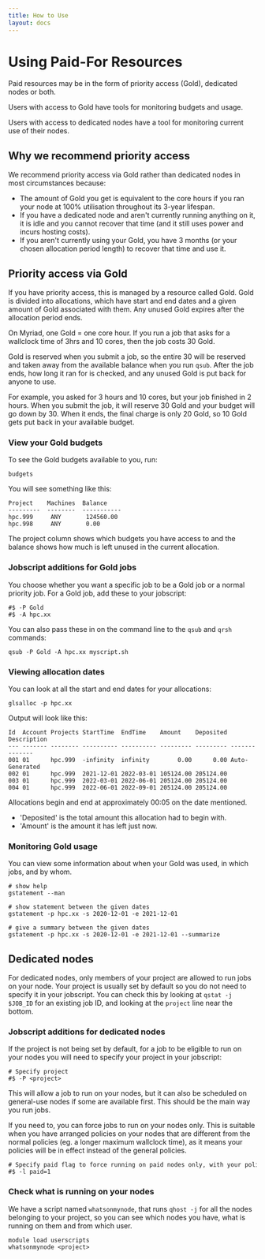 ```yaml
---
title: How to Use
layout: docs
---
```


# Using Paid-For Resources

Paid resources may be in the form of priority access (Gold), dedicated nodes
or both.

Users with access to Gold have tools for monitoring budgets and usage.

Users with access to dedicated nodes have a tool for monitoring current use of 
their nodes.

## Why we recommend priority access

We recommend priority access via Gold rather than dedicated nodes in most
circumstances because:

 * The amount of Gold you get is equivalent to the core hours if you ran your node 
   at 100% utilisation throughout its 3-year lifespan.
 * If you have a dedicated node and aren't currently running anything on it, it is 
   idle and you cannot recover that time (and it still uses power and incurs 
   hosting costs).
 * If you aren't currently using your Gold, you have 3 months (or your chosen 
   allocation period length) to recover that time and use it.

## Priority access via Gold

If you have priority access, this is managed by a resource called Gold.
Gold is divided into allocations, which have start and end dates and a
given amount of Gold associated with them. Any unused Gold expires after
the allocation period ends.

On Myriad, one Gold = one core hour. If you run a job that asks for a
wallclock time of 3hrs and 10 cores, then the job costs 30 Gold.

Gold is reserved when you submit a job, so the entire 30 will be reserved 
and taken away from the available balance when you run `qsub`. After the 
job ends, how long it ran for is checked, and any unused Gold is put back
for anyone to use. 

For example, you asked for 3 hours and 10 cores, but your job finished 
in 2 hours. When you submit the job, it will reserve 30 Gold and your
budget will go down by 30. When it ends, the final charge is only 20 Gold,
so 10 Gold gets put back in your available budget.

### View your Gold budgets

To see the Gold budgets available to you, run:
```
budgets
```

You will see something like this:
```
Project    Machines  Balance
---------  --------  -----------
hpc.999     ANY       124560.00
hpc.998     ANY       0.00
```

The project column shows which budgets you have access to and the balance
shows how much is left unused in the current allocation.

### Jobscript additions for Gold jobs

You choose whether you want a specific job to be a Gold job or a normal
priority job. For a Gold job, add these to your jobscript:
```
#$ -P Gold
#$ -A hpc.xx
```

You can also pass these in on the command line to the `qsub` and `qrsh` commands: 
```
qsub -P Gold -A hpc.xx myscript.sh
```

### Viewing allocation dates

You can look at all the start and end dates for your allocations:
```
glsalloc -p hpc.xx
```

Output will look like this:
```
Id  Account Projects StartTime  EndTime    Amount    Deposited Description    
--- ------- -------- ---------- ---------- --------- --------- -------------- 
001 01      hpc.999  -infinity  infinity        0.00      0.00 Auto-Generated 
002 01      hpc.999  2021-12-01 2022-03-01 105124.00 205124.00                
003 01      hpc.999  2022-03-01 2022-06-01 205124.00 205124.00                
004 01      hpc.999  2022-06-01 2022-09-01 205124.00 205124.00 
```
Allocations begin and end at approximately 00:05 on the date mentioned.

 - 'Deposited' is the total amount this allocation had to begin with.
 - 'Amount' is the amount it has left just now.

### Monitoring Gold usage

You can view some information about when your Gold was used, in which jobs,
 and by whom.

```
# show help
gstatement --man

# show statement between the given dates
gstatement -p hpc.xx -s 2020-12-01 -e 2021-12-01

# give a summary between the given dates
gstatement -p hpc.xx -s 2020-12-01 -e 2021-12-01 --summarize
```

## Dedicated nodes

For dedicated nodes, only members of your project are allowed to run jobs 
on your node. Your project is usually set by default so you do not
need to specify it in your jobscript. You can check this by looking at
`qstat -j $JOB_ID` for an existing job ID, and looking at the `project`
line near the bottom.

### Jobscript additions for dedicated nodes

If the project is not being set by default, for a job to be eligible to run on
your nodes you will need to specify your project in your jobscript:

```
# Specify project
#$ -P <project>
```

This will allow a job to run on your nodes, but it can also be scheduled
on general-use nodes if some are available first. This should be the
main way you run jobs.

If you need to, you can force jobs to run on your nodes only. This is
suitable when you have arranged policies on your nodes that are
different from the normal policies (eg. a longer maximum wallclock time),
as it means your policies will be in effect instead of the general policies.

```
# Specify paid flag to force running on paid nodes only, with your policies
#$ -l paid=1
```

### Check what is running on your nodes

We have a script named `whatsonmynode`, that runs `qhost -j` for all the
nodes belonging to your project, so you can see which nodes you have,
what is running on them and from which user.

```
module load userscripts
whatsonmynode <project>
```


